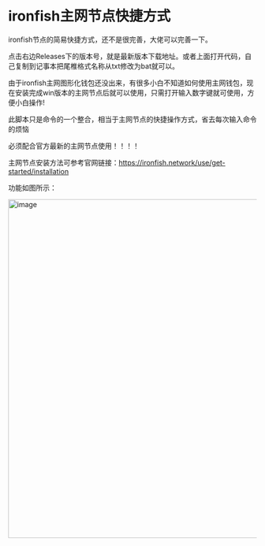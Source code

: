 # ironfish主网节点快捷方式
ironfish节点的简易快捷方式，还不是很完善，大佬可以完善一下。

点击右边Releases下的版本号，就是最新版本下载地址。或者上面打开代码，自己复制到记事本把尾椎格式名称从txt修改为bat就可以。

由于ironfish主网图形化钱包还没出来，有很多小白不知道如何使用主网钱包，现在安装完成win版本的主网节点后就可以使用，只需打开输入数字键就可使用，方便小白操作!

此脚本只是命令的一个整合，相当于主网节点的快捷操作方式，省去每次输入命令的烦恼

必须配合官方最新的主网节点使用！！！！

主网节点安装方法可参考官网链接：https://ironfish.network/use/get-started/installation

功能如图所示：


<img width="688" alt="image" src="https://user-images.githubusercontent.com/84656053/233825630-4524f7d0-3dc7-487e-98b0-89aa9308136a.png">

